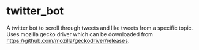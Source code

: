 # twitter_bot

A twitter bot to scroll through tweets and like tweets from a specific topic.
Uses mozilla gecko driver which can be downloaded from https://github.com/mozilla/geckodriver/releases.
